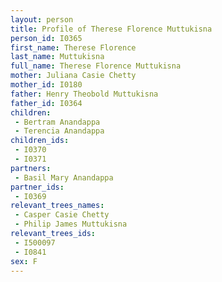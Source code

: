 ```yaml
---
layout: person
title: Profile of Therese Florence Muttukisna
person_id: I0365
first_name: Therese Florence
last_name: Muttukisna
full_name: Therese Florence Muttukisna
mother: Juliana Casie Chetty
mother_id: I0180
father: Henry Theobold Muttukisna
father_id: I0364
children:
 - Bertram Anandappa
 - Terencia Anandappa
children_ids:
 - I0370
 - I0371
partners:
 - Basil Mary Anandappa
partner_ids:
 - I0369
relevant_trees_names:
 - Casper Casie Chetty
 - Philip James Muttukisna
relevant_trees_ids:
 - I500097
 - I0841
sex: F
---
```



